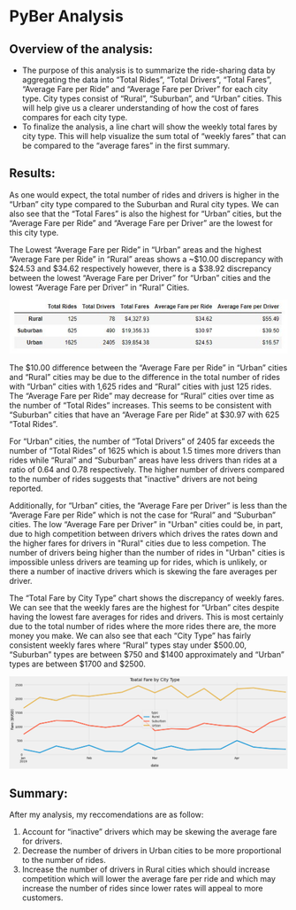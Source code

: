 # PyBer Analysis
## Overview of the analysis:
- The purpose of this analysis is to summarize the ride-sharing data by aggregating the data into “Total Rides”, “Total Drivers”, “Total Fares”, “Average Fare per Ride” and “Average Fare per Driver” for each city type.  City types consist of “Rural”, “Suburban”, and “Urban” cities.  This will help give us a clearer understanding of how the cost of fares compares for each city type.
- To finalize the analysis, a line chart will show the weekly total fares by city type.  This will help visualize the sum total of “weekly fares”  that can be compared to the “average fares” in the first summary.

## Results:
As one would expect, the total number of rides and drivers is higher in the “Urban” city type compared to the Suburban and Rural city types.   We can also see that the “Total Fares” is also the highest for “Urban” cities, but the “Average Fare per Ride” and “Average Fare per Driver” are the lowest for this city type.  

The Lowest “Average Fare per Ride” in “Urban” areas and the highest “Average Fare per Ride” in “Rural” areas shows a ~$10.00 discrepancy with $24.53 and $34.62 respectively however, there is a $38.92 discrepancy between the lowest “Average Fare per Driver” for “Urban” cities and the lowest “Average Fare per Driver” in “Rural” Cities.

![This is an image](/analysis/summary.JPG)

The $10.00 difference between the “Average Fare per Ride” in “Urban” cities and “Rural” cities may be due to the difference in the total number of rides with “Urban” cities with 1,625 rides and “Rural” cities with just 125 rides.  The “Average Fare per Ride” may decrease for “Rural” cities over time as the number of “Total Rides” increases. This seems to be consistent with “Suburban” cities that have an “Average Fare per Ride” at $30.97 with 625 “Total Rides”.

For “Urban” cities, the number of “Total Drivers” of 2405 far exceeds the number of “Total Rides” of 1625 which is about 1.5 times more drivers than rides while “Rural” and “Suburban” areas have less drivers than rides at a ratio of 0.64 and 0.78 respectively. The higher number of drivers compared to the number of rides suggests that "inactive" drivers are not being reported.  

Additionally, for “Urban” cities, the “Average Fare per Driver” is less than the “Average Fare per Ride” which is not the case for “Rural” and “Suburban” cities. The low “Average Fare per Driver” in "Urban" cities could be, in part, due to high competition between drivers which drives the rates down and the higher fares for drivers in "Rural" cities due to less competion.  The number of drivers being higher than the number of rides in "Urban" cities is impossible unless drivers are teaming up for rides, which is unlikely, or there a number of inactive drivers which is skewing  the fare averages per driver.

The “Total Fare by City Type” chart shows the discrepancy of weekly fares.  We can see that the weekly fares are the highest for “Urban” cites despite having the lowest fare averages for rides and drivers.  This is most certainly due to the total number of rides where the more rides there are, the more money you make.  We can also see that each “City Type” has fairly consistent weekly fares where “Rural” types stay under $500.00,  “Suburban” types are between $750 and $1400 approximately and “Urban” types are between $1700 and $2500.  

![This is an image](/analysis/PyBer_fare_summary.png)

## Summary:
After my analysis, my reccomendations are as follow:

1.	Account for “inactive” drivers which may be skewing the average fare for drivers.
2.	Decrease the number of drivers in Urban cities to be more proportional to the number of rides. 
3.	Increase the number of drivers in Rural cities which should increase competition which will lower the average fare per ride and which may increase the number of rides since lower rates will appeal to more customers.

